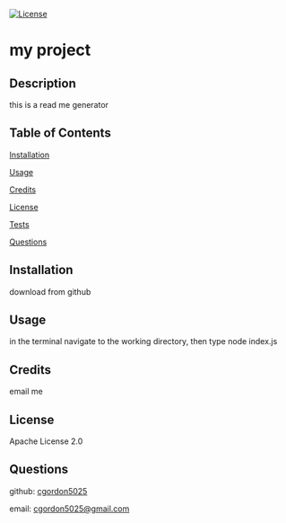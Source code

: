 [![License](https://img.shields.io/badge/License-Apache_2.0-blue.svg)](https://opensource.org/licenses/Apache-2.0)

  # my project 


  ## Description 

  this is a read me generator 


  ## Table of Contents 

  [Installation](#installation)

  [Usage](#usage)

  [Credits](#credits)

  [License](#license)

  [Tests](#test-Instructions)

  [Questions](#questions)

  ## Installation 

  download from github


  ## Usage 

  in the terminal navigate to the working directory, then type node index.js


  ## Credits 

  email me


  ## License 

  Apache License 2.0


  ## Questions 


  github: [cgordon5025](https://github.com/cgordon5025)

  email: cgordon5025@gmail.com

